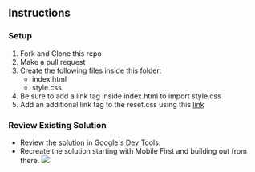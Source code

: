 ## Instructions


### Setup
1. Fork and Clone this repo
2. Make a pull request
1. Create the following files inside this folder: 
	- index.html
	- style.css
3. Be sure to add a link tag inside index.html to import style.css
4. Add an additional link tag to the reset.css using this [link](https://cdnjs.com/libraries/meyer-reset)

### Review Existing Solution
- Review the [solution](https://codepen.io/jkeohan/pen/oNjYVBw) in Google's Dev Tools. 
- Recreate the solution starting with Mobile First and building out from there.
![](https://i.imgur.com/1i7F9rj.png)


